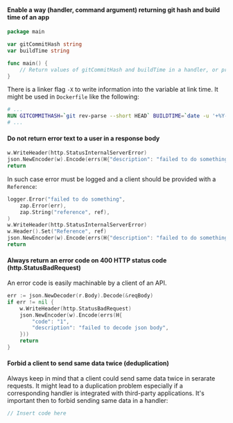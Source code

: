 #### Enable a way (handler, command argument) returning git hash and build time of an app

```go
package main

var gitCommitHash string
var buildTime string

func main() {
    // Return values of gitCommitHash and buildTime in a handler, or print them in stdout if specific command argument is provided.
}
```
There is a linker flag `-X` to write information into the variable at link time. It might be used in `Dockerfile` like the following:

```Dockerfile
# ...
RUN GITCOMMITHASH=`git rev-parse --short HEAD` BUILDTIME=`date -u '+%Y-%m-%dT%H:%M:%SZ'` && GOFLAGS="-w -s -X main.gitCommitHash=`echo $GITCOMMITHASH` -X main.buildTime=`echo $BUILDTIME`" && GOOS=linux go build -ldflags="$GOFLAGS" -a -o /go/bin/app .
# ...
```

#### Do not return error text to a user in a response body

```go
w.WriteHeader(http.StatusInternalServerError)
json.NewEncoder(w).Encode(errs(H{"description": "failed to do something: " + err.Error()}))
return
```

In such case error must be logged and a client should be provided with a `Reference`:

```go
logger.Error("failed to do something",
    zap.Error(err),    
    zap.String("reference", ref),
)
w.WriteHeader(http.StatusInternalServerError)
w.Header().Set("Reference", ref)
json.NewEncoder(w).Encode(errs(H{"description": "failed to do something"}))
return
```

#### Always return an error code on 400 HTTP status code (http.StatusBadRequest)

An error code is easily machinable by a client of an API.

```go
err := json.NewDecoder(r.Body).Decode(&reqBody)
if err != nil {
    w.WriteHeader(http.StatusBadRequest)
    json.NewEncoder(w).Encode(errs(H{
        "code": "1",
        "description": "failed to decode json body",
    }))
    return
}
```

#### Forbid a client to send same data twice (deduplication)

Always keep in mind that a client could send same data twice in serarate requests. It might lead to a duplication problem especially if a corresponding handler is integrated with third-party applications. It's important then to forbid sending same data in a handler:

```go
// Insert code here
```
